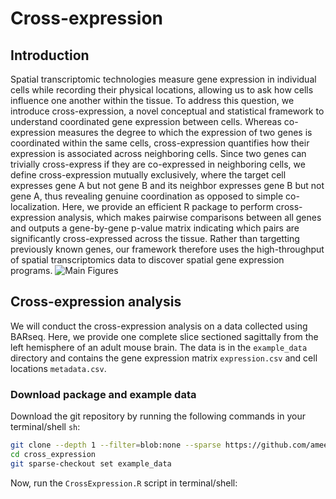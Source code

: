 # Cross-expression
## Introduction
Spatial transcriptomic technologies measure gene expression in individual cells while recording their physical locations, allowing us to ask how cells influence one another within the tissue. To address this question, we introduce cross-expression, a novel conceptual and statistical framework to understand coordinated gene expression between cells. Whereas co-expression measures the degree to which the expression of two genes is coordinated within the same cells, cross-expression quantifies how their expression is associated across neighboring cells. Since two genes can trivially cross-express if they are co-expressed in neighboring cells, we define cross-expression mutually exclusively, where the target cell expresses gene A but not gene B and its neighbor expresses gene B but not gene A, thus revealing genuine coordination as opposed to simple co-localization. Here, we provide an efficient R package to perform cross-expression analysis, which makes pairwise comparisons between all genes and outputs a gene-by-gene p-value matrix indicating which pairs are significantly cross-expressed across the tissue. Rather than targetting previously known genes, our framework therefore uses the high-throughput of spatial transcriptomics data to discover spatial gene expression programs.
![Main Figures](https://github.com/ameersarwar/cross_expression/assets/174621170/39552a8a-d29f-4a14-8949-05a6c3d0f01e)
## Cross-expression analysis
We will conduct the cross-expression analysis on a data collected using BARseq. Here, we provide one complete slice sectioned sagittally from the left hemisphere of an adult mouse brain. The data is in the `example_data` directory and contains the gene expression matrix `expression.csv` and cell locations `metadata.csv`.
### Download package and example data
Download the git repository by running the following commands in your terminal/shell `sh`:
```sh
git clone --depth 1 --filter=blob:none --sparse https://github.com/ameersarwar/cross_expression
cd cross_expression
git sparse-checkout set example_data
```
Now, run the `CrossExpression.R` script in terminal/shell:
